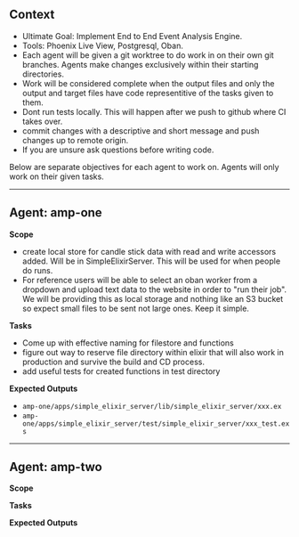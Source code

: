 ## Context
- Ultimate Goal: Implement End to End Event Analysis Engine.
- Tools: Phoenix Live View, Postgresql, Oban.
- Each agent will be given a git worktree to do work in on their own git branches. Agents make changes exclusively within their starting directories.
- Work will be considered complete when the output files and only the output and target files have code representitive of the tasks given to them.
- Dont run tests locally. This will happen after we push to github where CI takes over.
- commit changes with a descriptive and short message and push changes up to remote origin.
- If you are unsure ask questions before writing code.

Below are separate objectives for each agent to work on. Agents will only work on their given tasks.

---

## Agent: amp-one
**Scope**
- create local store for candle stick data with read and write accessors added. Will be in SimpleElixirServer. This will be used for when people do runs. 
- For reference users will be able to select an oban worker from a dropdown and upload text data to the website in order to "run their job". We will be providing this as local storage and nothing like an S3 bucket so expect small files to be sent not large ones. Keep it simple.

**Tasks**
- Come up with effective naming for filestore and functions
- figure out way to reserve file directory within elixir that will also work in production and survive the build and CD process.
- add useful tests for created functions in test directory

**Expected Outputs**
- `amp-one/apps/simple_elixir_server/lib/simple_elixir_server/xxx.ex`
- `amp-one/apps/simple_elixir_server/test/simple_elixir_server/xxx_test.exs`

---

## Agent: amp-two
**Scope**

**Tasks**

**Expected Outputs**


